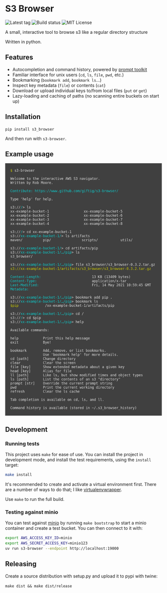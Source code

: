 # S3 Browser

![Latest tag](https://img.shields.io/github/v/tag/giftig/s3-browser)
![Build status](https://github.com/giftig/s3-browser/actions/workflows/build.yml/badge.svg)
![MIT License](https://img.shields.io/github/license/giftig/s3-browser)

A small, interactive tool to browse s3 like a regular directory structure

Written in python.

## Features
  * Autocompletion and command history, powered by [prompt toolkit][prompt-toolkit]
  * Familiar interface for unix users (`cd`, `ls`, `file`, `pwd`, etc.)
  * Bookmarking (`bookmark add`, `bookmark ls`...)
  * Inspect key metadata (`file`) or contents (`cat`)
  * Download or upload individual keys to/from local files (`put` or `get`)
  * Lazy-loading and caching of paths (no scanning entire buckets on start up)

## Installation

`pip install s3_browser`

And then run with `s3-browser`.

## Example usage

![Usage example][usage-1]

## Development

### Running tests

This project uses `make` for ease of use. You can install the project in development mode,
and install the test requirements, using the `install` target:

```bash
make install
```

It's recommended to create and activate a virtual environment first. There are a number of ways
to do that; I like [virtualenvwrapper](https://virtualenvwrapper.readthedocs.io/en/latest/).

Use `make` to run the full build.


### Testing against minio

You can test against [minio](https://github.com/minio/minio) by running `make bootstrap` to start
a minio container and create a test bucket. You can then connect to it with:

```bash
export AWS_ACCESS_KEY_ID=minio
export AWS_SECRET_ACCESS_KEY=minio123
uv run s3-browser --endpoint http://localhost:19000
```

## Releasing

Create a source distribution with setup.py and upload it to pypi with twine:

`make dist && make dist/release`

[prompt-toolkit]: https://python-prompt-toolkit.readthedocs.io/en/master/
[usage-1]: readme-resources/usage-1.png "Usage example"

